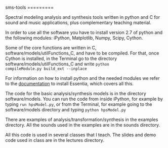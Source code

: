 sms-tools ========= 

<p>Spectral modeling analysis and synthesis tools written in python
and C for sound and music applications, plus complementary teaching
material.</p>
<p>In order to use all the software you have to install version 2.7
of python and the following modules: iPython, Matplotlib, Numpy,
Scipy, Cython. 
</p>
<p>Some of the core functions are written in C,
software/models/utilFunctions_C, and have to be compiled. For that,
once Cython is installed, in the Terminal go to the directory
software/models/utilFunctions_C and write <code class="western">python
compileModule.py build_ext --inplace </code>
</p>
<p>For information on how to install python and the needed modules we
refer to the <a href="http://essentia.upf.edu/documentation/installing.html">documentation</a>
to install Essentia, which covers all this.</p>
<p>The code for the basic analysis/synthesis models is in the
directory software/models. You can run the code from inside iPython,
for example by typing <code class="western">run hpsModel.py</code>,
or from the Terminal, for example going to the software/models
directory and typing <code class="western">python hpsModel.py</code> 
</p>
<p>There are examples of analysis/transformation/synthesis in the
examples directory. All the sounds used in the examples are in the
sounds directory.</p>
<p>All this code is used in several classes that I teach. The slides
and demo code used in class are in the lectures directory.</p>

